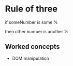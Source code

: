 # Rule of three

if someNumber is some %

then other number is another %

## Worked concepts

* DOM manipulation